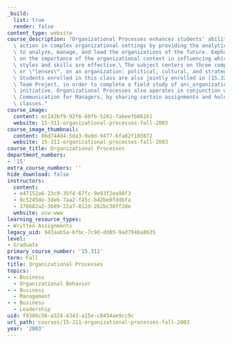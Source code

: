 ```yaml
---
_build:
  list: true
  render: false
content_type: website
course_description: "Organizational Processes enhances students' ability to take effective\
  \ action in complex organizational settings by providing the analytic tools needed\
  \ to analyze, manage, and lead the organizations of the future. Emphasis is placed\
  \ on the importance of the organizational context in influencing which individual\
  \ styles and skills are effective.\_The subject centers on three complementary perspectives,\
  \ or \"lenses\", on an organization: political, cultural, and strategic design.\
  \ Students enrolled in this class are also jointly enrolled in [15.328](/courses/15-328-team-project-fall-2003/),\
  \ Team Project, in order to complete a field study of an\_organizational change\
  \ initiative. Organizational Processes also operates in conjunction with 15.280,\
  \ Communication for Managers, by sharing certain assignments and holding some joint\
  \ classes."
course_image:
  content: ec142bf9-92f6-60fb-5202-7abeefb86161
  website: 15-311-organizational-processes-fall-2003
course_image_thumbnail:
  content: 86d744d4-5da3-9a9d-9477-6fa02f103872
  website: 15-311-organizational-processes-fall-2003
course_title: Organizational Processes
department_numbers:
- '15'
extra_course_numbers: ''
hide_download: false
instructors:
  content:
  - e47152a6-23c9-35f4-67fc-9e93f2ea98f3
  - 8c5245de-3de6-7aa2-f45c-b42be0fddbfa
  - 376682a2-3689-22a7-812d-262bc38ff2de
  website: ocw-www
learning_resource_types:
- Written Assignments
legacy_uid: 943aab5a-6fbc-7c9d-dd85-9ad7946a8635
level:
- Graduate
primary_course_number: '15.311'
term: Fall
title: Organizational Processes
topics:
- - Business
  - Organizational Behavior
- - Business
  - Management
- - Business
  - Leadership
uid: f9306c56-a324-4343-a15e-c8434ae9cc9c
url_path: courses/15-311-organizational-processes-fall-2003
year: '2003'
---
```

